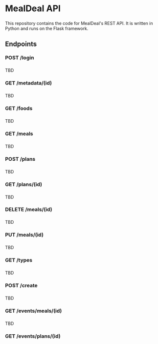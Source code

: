 <h1 align="left">MealDeal API</h1>

###

<p align="left">This repository contains the code for MealDeal's REST API. It is written in Python and runs on the Flask framework.</p>

###

<h2 align="left">Endpoints</h2>

###

<h3 align="left">POST /login</h3>

###

<p>TBD</p>

<h3 align="left">GET /metadata/(id)</h3>

###

<p>TBD</p>

<h3 align="left">GET /foods</h3>

###

<p>TBD</p>

<h3 align="left">GET /meals</h3>

###

<p>TBD</p>

<h3 align="left">POST /plans</h3>

###

<p>TBD</p>

<h3 align="left">GET /plans/(id)</h3>

###

<p>TBD</p>

<h3 align="left">DELETE /meals/(id)</h3>

###

<p>TBD</p>

<h3 align="left">PUT /meals/(id)</h3>

###

<p>TBD</p>

<h3 align="left">GET /types</h3>

###

<p>TBD</p>

<h3 align="left">POST /create</h3>

###

<p>TBD</p>

<h3 align="left">GET /events/meals/(id)</h3>

###

<p>TBD</p>


<h3 align="left">GET /events/plans/(id)</h3>